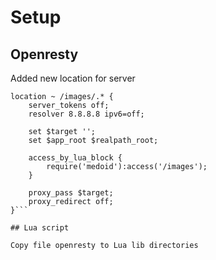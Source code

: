 
# Setup

## Openresty

Added new location for server

```
location ~ /images/.* {
    server_tokens off;
    resolver 8.8.8.8 ipv6=off;

    set $target '';
    set $app_root $realpath_root;

    access_by_lua_block {
        require('medoid'):access('/images');
    }

    proxy_pass $target;
    proxy_redirect off;
}```

## Lua script

Copy file openresty to Lua lib directories

